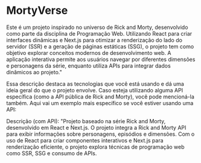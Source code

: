 # MortyVerse
Este é um projeto inspirado no universo de Rick and Morty, desenvolvido como parte da disciplina de Programação Web. Utilizando React para criar interfaces dinâmicas e Next.js para otimizar a renderização do lado do servidor (SSR) e a geração de páginas estáticas (SSG), o projeto tem como objetivo explorar conceitos modernos de desenvolvimento web. A aplicação interativa permite aos usuários navegar por diferentes dimensões e personagens da série, enquanto utiliza APIs para integrar dados dinâmicos ao projeto."

Essa descrição destaca as tecnologias que você está usando e dá uma ideia geral do que o projeto envolve. Caso esteja utilizando alguma API específica (como a API pública de Rick and Morty), você pode mencioná-la também. Aqui vai um exemplo mais específico se você estiver usando uma API:

Descrição (com API):
"Projeto baseado na série Rick and Morty, desenvolvido em React e Next.js. O projeto integra a Rick and Morty API para exibir informações sobre personagens, episódios e dimensões. Com o uso de React para criar componentes interativos e Next.js para renderização eficiente, o projeto explora técnicas de programação web como SSR, SSG e consumo de APIs.
